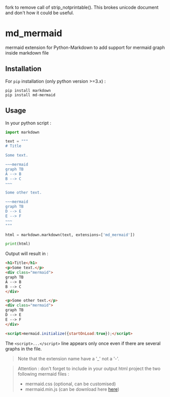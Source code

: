 fork to remove call of strip_notprintable(). This brokes unicode document and don't how it could be useful.

# md_mermaid

mermaid extension for Python-Markdown to add support for mermaid graph inside markdown file

## Installation

For `pip` installation (only python version >=3.x) :

~~~shell
pip install markdown
pip install md-mermaid
~~~

## Usage

In your python script :

~~~python
import markdown

text = """
# Title

Some text.

​~~~mermaid
graph TB
A --> B
B --> C
​~~~

Some other text.

​~~~mermaid
graph TB
D --> E
E --> F
​~~~
"""

html = markdown.markdown(text, extensions=['md_mermaid'])

print(html)
~~~

Output will result in :

~~~html
<h1>Title</h1>
<p>Some text.</p>
<div class="mermaid">
graph TB
A --> B
B --> C
</div>

<p>Some other text.</p>
<div class="mermaid">
graph TB
D --> E
E --> F
</div>

<script>mermaid.initialize({startOnLoad:true});</script>

~~~

The `<script>...</script>` line appears only once even if there are several graphs in the file.

> Note that the extension name have a '_' not a '-'.

> Attention : don't forget to include in your output html project the two following mermaid files :
>
> * mermaid.css (optional, can be customised)
> * mermaid.min.js (can be download here [here](https://unpkg.com/mermaid@8.1.0/dist/)) 
